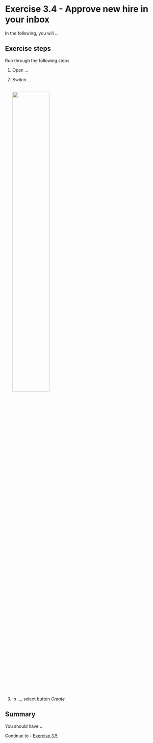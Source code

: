 # Exercise 3.4 - Approve new hire in your inbox

In the following, you will ...

## Exercise steps

Run through the following steps
1. Open ...

2. Switch ...

    <br><img src="/exercises/ex1/images/03-0001.png" width=50% height=50%>

3. In ..., select button *Create*


## Summary

You should have ...

Continue to - [Exercise 3.5](/exercises/ex3/ex35)
